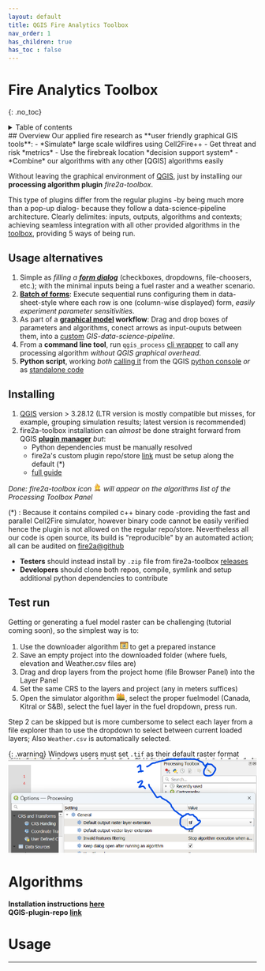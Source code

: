 ```yaml
---
layout: default
title: QGIS Fire Analytics Toolbox
nav_order: 1
has_children: true
has_toc : false
---
```

<i img="max-width: 10%"></i>
# Fire Analytics Toolbox
{: .no_toc}
<details closed markdown="block">
  <summary>
    Table of contents
  </summary>
  {: .text-delta }
1. TOC
{:toc}
</details>
## Overview
Our applied fire research as **user friendly graphical GIS tools**:
- *Simulate* large scale wildfires using Cell2Fire++
- Get threat and risk *metrics*
- Use the firebreak location *decision support system*
- *Combine* our algorithms with any other [QGIS] algorithms easily

Without leaving the graphical environment of [QGIS], just by installing our **processing algorithm plugin** *fire2a-toolbox*.

This type of plugins differ from the regular plugins -by being much more than a pop-up dialog- because they follow a data-science-pipeline architecture. 
Clearly delimites: inputs, outputs, algorithms and contexts; achieving seamless integration with all other provided algorithms in the [toolbox], providing 5 ways of being run.

## Usage alternatives
1. Simple as *filling a **[form dialog]*** (checkboxes, dropdowns, file-choosers, etc.); with the minimal inputs being a fuel raster and a weather scenario. 
2. **[Batch of forms]**: Execute sequential runs configuring them in data-sheet-style where each row is one (column-wise displayed) form, *easily experiment parameter sensitivities*.
3. As part of a **[graphical model] workflow**: Drag and drop boxes of parameters and algorithms, conect arrows as input-ouputs between them, into a [custom] *GIS-data-science-pipeline*.
4. From a **command line tool**, run `qgis_process` [cli wrapper] to call any processing algorithm *without QGIS graphical overhead*.
5. **Python script**, working *both* [calling it] from the QGIS [python console] *or* as [standalone code]

## Installing
1. [QGIS] version > 3.28.12 (LTR version is mostly compatible but misses, for example, grouping simulation results; latest version is recommended)
2. fire2a-toolbox installation can *almost* be done straight forward from QGIS **[plugin manager]** *but*:
    - Python dependencies must be manually resolved  
    - fire2a's custom plugin repo/store [link][toolbox-server] must be setup along the default (*)  
    - [full guide](./plugin_installation.md)

*Done: fire2a-toolbox icon <img src="./img/bonfire.png"  style="height: 16px"> will appear on the algorithms list of the Processing Toolbox Panel*

(*) : Because it contains compiled c++ binary code -providing the fast and parallel Cell2Fire simulator, however binary code cannot be easily verified hence the plugin is not allowed on the regular repo/store. Nevertheless all our code is open source, its build is "reproducible" by an automated action; all can be audited on [fire2a@github](https://github.com/fire2a)

* **Testers** should instead install by `.zip` file from fire2a-toolbox [releases][toolbox-releases]
* **Developers** should clone both repos, compile, symlink and setup additional python dependencies to contribute

## Test run
Getting or generating a fuel model raster can be challenging (tutorial coming soon), so the simplest way is to:
1. Use the downloader algorithm <img src="./img/downloader.svg"  style="height: 16px"> to get a prepared instance
2. Save an empty project into the downloaded folder (where fuels, elevation and Weather.csv files are)
3. Drag and drop layers from the project home (file Browser Panel) into the Layer Panel
4. Set the same CRS to the layers and project (any in meters suffices)
5. Open the simulator algorithm <img src="./img/forestfire.svg"  style="height: 16px">, select the proper fuelmodel (Canada, Kitral or S&B), select the fuel layer in the fuel dropdown, press run.

Step 2 can be skipped but is more cumbersome to select each layer from a file explorer than to use the dropdown to select between current loaded layers; Also `Weather.csv` is automatically selected.

{: .warning}
Windows users must set `.tif` as their default raster format
![](./img/windows_tif.png)

# Algorithms

__Installation instructions [here]()__  
__QGIS-plugin-repo [link](./plugins.xml)__  

# Usage


---
[QGIS]: https://qgis.org

[requirements.txt]: https://raw.githubusercontent.com/fire2a/fire-analytics-qgis-processing-toolbox-plugin/main/fireanalyticstoolbox/requirements.txt 
[requirements.dev.txt]: https://raw.githubusercontent.com/fire2a/fire-analytics-qgis-processing-toolbox-plugin/main/requirements.dev.txt
[Scott&Burgan-dialog-server]: https://fdobad.github.io/qgis-processingplugin-template/plugins.xml
[Kitral simulator dialog-server]: https://fdobad.github.io/fire2am-kitral/plugins.xml 
[toolbox-repo]: https://www.github.com/fire2a/fire-analytics-qgis-processing-toolbox-plugin

[graphical model]:(https://docs.qgis.org/latest/en/docs/user_manual/processing/modeler.html)
[toolbox]: (https://docs.qgis.org/latest/en/docs/user_manual/processing/toolbox.html)
[form dialog]: (https://docs.qgis.org/latest/en/docs/user_manual/processing/toolbox.html#the-algorithm-dialog)
[Batch of forms]: (https://docs.qgis.org/latest/en/docs/user_manual/processing/batch.html#processing-batch)
[cli wrapper]: (https://docs.qgis.org/latest/en/docs/user_manual/processing/standalone)
[python console]: (https://docs.qgis.org/latest/en/docs/user_manual/plugins/python_console.html#console)
[calling it]: (https://docs.qgis.org/latest/en/docs/user_manual/processing/console.html)
[standalone code]: (https://raw.githubusercontent.com/fire2a/fire-analytics-qgis-processing-toolbox-plugin/main/script_samples/standalone.py)
[custom]: (https://github.com/fire2a/fire-analytics-qgis-processing-toolbox-plugin/tree/main/graphical_models)
[plugin manager]: (https://docs.qgis.org/latest/en/docs/training_manual/qgis_plugins/fetching_plugins.html)

[toolbox-server]: https://fire2a.github.io/fire-analytics-qgis-processing-toolbox-plugin/plugins.xml
[toolbox-releases]: https://github.com/fire2a/fire-analytics-qgis-processing-toolbox-plugin/releases
